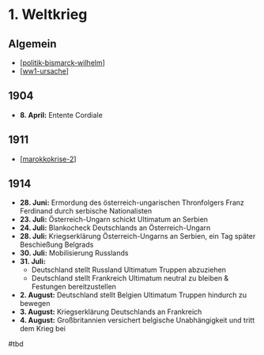 # 1. Weltkrieg

## Algemein
- [[politik-bismarck-wilhelm]]
- [[ww1-ursache]]
## 1904
- **8. April:** Entente Cordiale
## 1911
- [[marokkokrise-2]]
## 1914
- **28. Juni:** Ermordung des österreich-ungarischen Thronfolgers Franz Ferdinand durch serbische Nationalisten
- **23. Juli:** Österreich-Ungarn schickt Ultimatum an Serbien
- **24. Juli:** Blankocheck Deutschlands an Österreich-Ungarn
- **28. Juli:** Kriegserklärung Österreich-Ungarns an Serbien, ein Tag später Beschießung Belgrads
- **30. Juli:** Mobilisierung Russlands
- **31. Juli:**
    - Deutschland stellt Russland Ultimatum Truppen abzuziehen
    - Deutschland stellt Frankreich Ultimatum neutral zu bleiben & Festungen bereitzustellen
- **2. August:** Deutschland stellt Belgien Ultimatum Truppen hindurch zu bewegen
- **3. August:** Kriegserklärung Deutschlands an Frankreich
- **4. August:** Großbritannien versichert belgische Unabhängigkeit und tritt dem Krieg bei

#tbd

[//begin]: # "Autogenerated link references for markdown compatibility"
[politik-bismarck-wilhelm]: politik-bismarck-wilhelm.md "Außenpolitische Wende"
[ww1-ursache]: ww1-ursache.md "Gründe für den ersten Weltkrieg"
[marokkokrise-2]: marokkokrise-2.md "Die zweite Marokkokrise"
[//end]: # "Autogenerated link references"